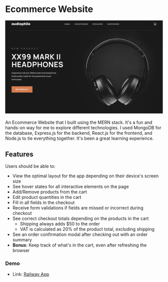 # Ecommerce Website

![Preview for the Ecommerce Website](./preview.png)

An Ecommerce Website that I built using the MERN stack. It's a fun and hands-on way for me to explore different technologies. I used MongoDB for the database, Express.js for the backend, React.js for the frontend, and Node.js to tie everything together. It's been a great learning experience.

## Features

Users should be able to:

- View the optimal layout for the app depending on their device's screen size
- See hover states for all interactive elements on the page
- Add/Remove products from the cart
- Edit product quantities in the cart
- Fill in all fields in the checkout
- Receive form validations if fields are missed or incorrect during checkout
- See correct checkout totals depending on the products in the cart
  - Shipping always adds $50 to the order
  - VAT is calculated as 20% of the product total, excluding shipping
- See an order confirmation modal after checking out with an order summary
- **Bonus**: Keep track of what's in the cart, even after refreshing the browser

### Demo

- Link: [Railway App](https://mern-ecommerce-website-production.up.railway.app/)

